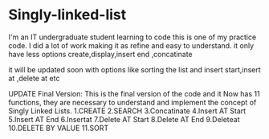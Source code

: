 # Singly-linked-list
I'm an IT undergraduate student learning to code this is one of my practice code.
I did a lot of work making it as refine and easy to understand.
it only have less options
create,display,insert end ,concatinate

it will be updated soon with options like sorting the list and insert start,insert at 
,delete at etc

UPDATE 
Final Version:
This is the final version of the code and it Now has 11 functions,
they are necessary  to understand and implement the concept of Singly Linked Lists.
1.CREATE
2.SEARCH
3.Concatinate
4.Insert AT Start
5.Insert AT End
6.Insertat
7.Delete AT Start
8.Delete AT End
9.Deleteat
10.DELETE BY VALUE
11.SORT

